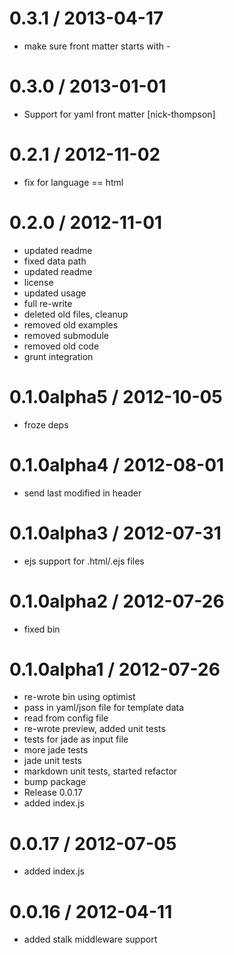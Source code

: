 
0.3.1 / 2013-04-17 
==================

  * make sure front matter starts with -

0.3.0 / 2013-01-01 
==================

  * Support for yaml front matter [nick-thompson]

0.2.1 / 2012-11-02 
==================

  * fix for language == html

0.2.0 / 2012-11-01 
==================

  * updated readme
  * fixed data path
  * updated readme
  * license
  * updated usage
  * full re-write
  * deleted old files, cleanup
  * removed old examples
  * removed submodule
  * removed old code
  * grunt integration

0.1.0alpha5 / 2012-10-05 
==================

  * froze deps

0.1.0alpha4 / 2012-08-01 
==================

  * send last modified in header

0.1.0alpha3 / 2012-07-31 
==================

  * ejs support for .html/.ejs files

0.1.0alpha2 / 2012-07-26 
==================

  * fixed bin

0.1.0alpha1 / 2012-07-26 
==================

  * re-wrote bin using optimist
  * pass in yaml/json file for template data
  * read from config file
  * re-wrote preview, added unit tests
  * tests for jade as input file
  * more jade tests
  * jade unit tests
  * markdown unit tests, started refactor
  * bump package
  * Release 0.0.17
  * added index.js

0.0.17 / 2012-07-05 
==================

  * added index.js

0.0.16 / 2012-04-11 
==================

  * added stalk middleware support
